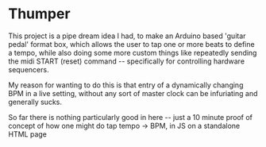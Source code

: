 # Thumper

This project is a pipe dream idea I had, to make an Arduino based 'guitar pedal' format box, which
allows the user to tap one or more beats to define a tempo, while also doing some more custom things like
repeatedly sending the midi START (reset) command -- specifically for controlling hardware sequencers.

My reason for wanting to do this is that entry of a dynamically changing BPM in a live setting, without
any sort of master clock can be infuriating and generally sucks.

So far there is nothing particularly good in here -- just a 10 minute proof of concept of how one might do
tap tempo -> BPM, in JS on a standalone HTML page
